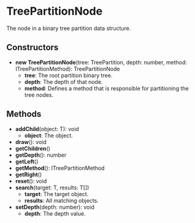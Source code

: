# TreePartitionNode

The node in a binary tree partition data structure.
## Constructors
* **new TreePartitionNode**(tree: TreePartition, depth: number, method: ITreePartitionMethod): TreePartitionNode   
  * **tree**: The root partition binary tree.
  * **depth**: The depth of that node.
  * **method**: Defines a method that is responsible for partitioning the tree nodes.
## Methods
* **addChild**(object: T): void   
  * **object**: The object.
* **draw**(): void   
* **getChildren**()   
* **getDepth**(): number   
* **getLeft**()   
* **getMethod**(): ITreePartitionMethod   
* **getRight**()   
* **reset**(): void   
* **search**(target: T, results: T[])   
  * **target**: The target object.
  * **results**: All matching objects.
* **setDepth**(depth: number): void   
  * **depth**: The depth value.
